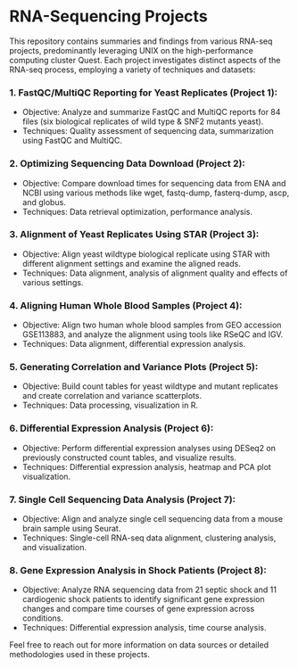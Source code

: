 # RNA-Sequencing Projects

This repository contains summaries and findings from various RNA-seq projects, predominantly leveraging UNIX on the high-performance computing cluster Quest. Each project investigates distinct aspects of the RNA-seq process, employing a variety of techniques and datasets:

### 1. FastQC/MultiQC Reporting for Yeast Replicates (Project 1):
* Objective: Analyze and summarize FastQC and MultiQC reports for 84 files (six biological replicates of wild type & SNF2 mutants yeast)​​.
* Techniques: Quality assessment of sequencing data, summarization using FastQC and MultiQC.

### 2. Optimizing Sequencing Data Download (Project 2):
* Objective: Compare download times for sequencing data from ENA and NCBI using various methods like wget, fastq-dump, fasterq-dump, ascp, and globus​​.
* Techniques: Data retrieval optimization, performance analysis.

### 3. Alignment of Yeast Replicates Using STAR (Project 3):
* Objective: Align yeast wildtype biological replicate using STAR with different alignment settings and examine the aligned reads​​.
* Techniques: Data alignment, analysis of alignment quality and effects of various settings.

### 4. Aligning Human Whole Blood Samples (Project 4):
* Objective: Align two human whole blood samples from GEO accession GSE113883, and analyze the alignment using tools like RSeQC and IGV​​.
* Techniques: Data alignment, differential expression analysis.

### 5. Generating Correlation and Variance Plots (Project 5):
* Objective: Build count tables for yeast wildtype and mutant replicates and create correlation and variance scatterplots​​.
* Techniques: Data processing, visualization in R.

### 6. Differential Expression Analysis (Project 6):
* Objective: Perform differential expression analyses using DESeq2 on previously constructed count tables, and visualize results​​.
* Techniques: Differential expression analysis, heatmap and PCA plot visualization.

### 7. Single Cell Sequencing Data Analysis (Project 7):
* Objective: Align and analyze single cell sequencing data from a mouse brain sample using Seurat​​.
* Techniques: Single-cell RNA-seq data alignment, clustering analysis, and visualization.

### 8. Gene Expression Analysis in Shock Patients (Project 8):
* Objective: Analyze RNA sequencing data from 21 septic shock and 11 cardiogenic shock patients to identify significant gene expression changes and compare time courses of gene expression across conditions​​.
* Techniques: Differential expression analysis, time course analysis.

Feel free to reach out for more information on data sources or detailed methodologies used in these projects.
